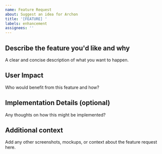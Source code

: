 ```yaml
---
name: Feature Request
about: Suggest an idea for Archon
title: '[FEATURE] '
labels: enhancement
assignees: ''
---
```


## Describe the feature you'd like and why
A clear and concise description of what you want to happen.

## User Impact
Who would benefit from this feature and how?

## Implementation Details (optional)
Any thoughts on how this might be implemented?

## Additional context
Add any other screenshots, mockups, or context about the feature request here.
